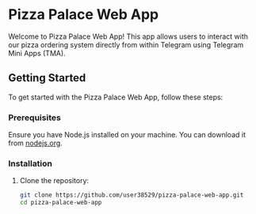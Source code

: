 # Pizza Palace Web App

Welcome to Pizza Palace Web App! This app allows users to interact with our pizza ordering system directly from within Telegram using Telegram Mini Apps (TMA).

## Getting Started

To get started with the Pizza Palace Web App, follow these steps:

### Prerequisites

Ensure you have Node.js installed on your machine. You can download it from [nodejs.org](https://nodejs.org/).

### Installation

1. Clone the repository:
   ```bash
   git clone https://github.com/user38529/pizza-palace-web-app.git
   cd pizza-palace-web-app
